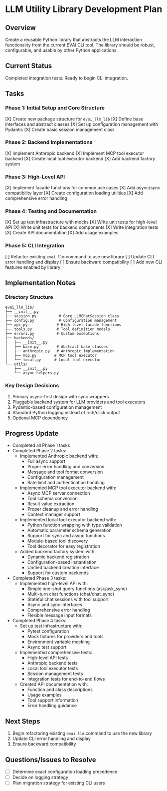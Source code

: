 # LLM Utility Library Development Plan

## Overview
Create a reusable Python library that abstracts the LLM interaction functionality from the current EVAI CLI tool. The library should be robust, configurable, and usable by other Python applications.

## Current Status
Completed integration tests. Ready to begin CLI integration.

## Tasks

### Phase 1: Initial Setup and Core Structure
[X] Create new package structure for `evai_llm_lib`
[X] Define base interfaces and abstract classes
[X] Set up configuration management with Pydantic
[X] Create basic session management class

### Phase 2: Backend Implementations
[X] Implement Anthropic backend
[X] Implement MCP tool executor backend
[X] Create local tool executor backend
[X] Add backend factory system

### Phase 3: High-Level API
[X] Implement facade functions for common use cases
[X] Add async/sync compatibility layer
[X] Create configuration loading utilities
[X] Add comprehensive error handling

### Phase 4: Testing and Documentation
[X] Set up test infrastructure with mocks
[X] Write unit tests for high-level API
[X] Write unit tests for backend components
[X] Write integration tests
[X] Create API documentation
[X] Add usage examples

### Phase 5: CLI Integration
[ ] Refactor existing `evai llm` command to use new library
[ ] Update CLI error handling and display
[ ] Ensure backward compatibility
[ ] Add new CLI features enabled by library

## Implementation Notes

### Directory Structure
```
evai_llm_lib/
├── __init__.py
├── session.py          # Core LLMChatSession class
├── config.py           # Configuration management
├── api.py             # High-level facade functions
├── tools.py           # Tool definition models
├── errors.py          # Custom exceptions
├── backends/
│   ├── __init__.py
│   ├── base.py        # Abstract base classes
│   ├── anthropic.py   # Anthropic implementation
│   ├── mcp.py        # MCP tool executor
│   └── local.py      # Local tool executor
└── utils/
    ├── __init__.py
    └── async_helpers.py
```

### Key Design Decisions
1. Primary async-first design with sync wrappers
2. Pluggable backend system for LLM providers and tool executors
3. Pydantic-based configuration management
4. Standard Python logging instead of rich/click output
5. Optional MCP dependency

## Progress Update
- Completed all Phase 1 tasks
- Completed Phase 2 tasks:
  - Implemented Anthropic backend with:
    - Full async support
    - Proper error handling and conversion
    - Message and tool format conversion
    - Configuration management
    - Rate limit and authentication handling
  - Implemented MCP tool executor backend with:
    - Async MCP server connection
    - Tool schema conversion
    - Result value extraction
    - Proper cleanup and error handling
    - Context manager support
  - Implemented local tool executor backend with:
    - Python function wrapping with type validation
    - Automatic parameter schema generation
    - Support for sync and async functions
    - Module-based tool discovery
    - Tool decorator for easy registration
  - Added backend factory system with:
    - Dynamic backend registration
    - Configuration-based instantiation
    - Unified backend creation interface
    - Support for custom backends
- Completed Phase 3 tasks:
  - Implemented high-level API with:
    - Simple one-shot query functions (ask/ask_sync)
    - Multi-turn chat functions (chat/chat_sync)
    - Stateful chat sessions with tool support
    - Async and sync interfaces
    - Comprehensive error handling
    - Flexible message input formats
- Completed Phase 4 tasks:
  - Set up test infrastructure with:
    - Pytest configuration
    - Mock fixtures for providers and tools
    - Environment variable mocking
    - Async test support
  - Implemented comprehensive tests:
    - High-level API tests
    - Anthropic backend tests
    - Local tool executor tests
    - Session management tests
    - Integration tests for end-to-end flows
  - Created API documentation with:
    - Function and class descriptions
    - Usage examples
    - Tool support information
    - Error handling guidance

## Next Steps
1. Begin refactoring existing `evai llm` command to use the new library
2. Update CLI error handling and display
3. Ensure backward compatibility

## Questions/Issues to Resolve
- [ ] Determine exact configuration loading precedence
- [ ] Decide on logging strategy
- [ ] Plan migration strategy for existing CLI users 